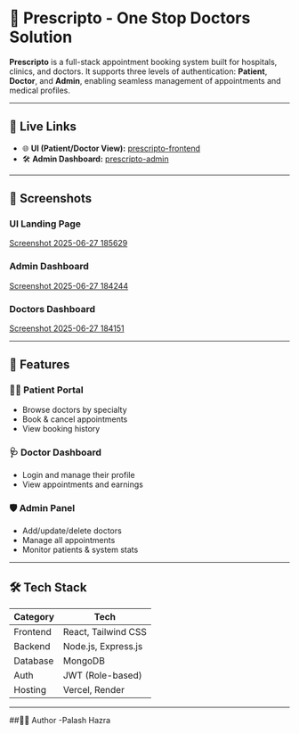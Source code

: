 # 🏥 Prescripto - One Stop Doctors Solution

**Prescripto** is a full-stack appointment booking system built for hospitals, clinics, and doctors. It supports three levels of authentication: **Patient**, **Doctor**, and **Admin**, enabling seamless management of appointments and medical profiles.

---

## 🔗 Live Links

- 🌐 **UI (Patient/Doctor View):** [prescripto-frontend](https://prescripto-onestop-doctors-solution-7oej-frontend.vercel.app/)
- 🛠 **Admin Dashboard:** [prescripto-admin](https://prescripto-admin-beta.vercel.app/)

---

## 📸 Screenshots

### UI Landing Page
[Screenshot 2025-06-27 185629](https://github.com/user-attachments/assets/ea43a1b9-cd3a-4113-9316-65a0e75f5bf9)


### Admin Dashboard
[Screenshot 2025-06-27 184244](https://github.com/user-attachments/assets/1d99922d-b0b2-4c92-ad64-44c5a7906d4d)

### Doctors Dashboard
[Screenshot 2025-06-27 184151](https://github.com/user-attachments/assets/fbbbf64d-4e8a-42a7-844a-cfb29d03ef72)


---

## 🚀 Features

### 👨‍⚕️ Patient Portal
- Browse doctors by specialty
- Book & cancel appointments
- View booking history

### 🩺 Doctor Dashboard
- Login and manage their profile
- View appointments and earnings

### 🛡 Admin Panel
- Add/update/delete doctors
- Manage all appointments
- Monitor patients & system stats

---

## 🛠 Tech Stack

| Category     | Tech                      |
|--------------|---------------------------|
| Frontend     | React, Tailwind CSS       |
| Backend      | Node.js, Express.js       |
| Database     | MongoDB                   |
| Auth         | JWT (Role-based)          |
| Hosting      | Vercel, Render            |

---


##🙋‍♂️ Author
-Palash Hazra

